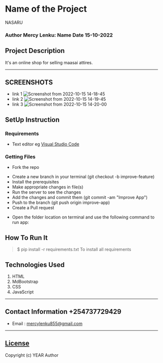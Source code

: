 # Name of the Project
 NASARU
 ### Author Mercy Lenku: Name Date 15-10-2022
 
 ## Project Description
 It's an online shop for selling maasai attires.
 ******
 ## SCREENSHOTS
 - link 1
   ![Screenshot from 2022-10-15 14-18-45](https://user-images.githubusercontent.com/111880487/195984162-0ddeeba8-fda7-44f4-bd72-60fe85754078.png)
 - link 2
   ![Screenshot from 2022-10-15 14-19-45](https://user-images.githubusercontent.com/111880487/195984273-0fa8316e-e3a4-41a4-9df1-7991042b779a.png)
 - link 3
   ![Screenshot from 2022-10-15 14-20-00](https://user-images.githubusercontent.com/111880487/195984304-5c6dfce9-5344-4edc-bd69-c00d699dde21.png)

 ## SetUp Instruction
 ### Requirements
 * Text editor eg [Visual Studio Code](https://code.visualstudio.com/download)
 ### Getting Files
 * Fork the repo
 - Create a new branch in your terminal (git checkout -b improve-feature)
 - Install the prerequisites
 - Make appropriate changes in file(s)
 - Run the server to see the changes
 - Add the changes and commit them (git commit -am "Improve App")
 - Push to the branch (git push origin improve-app)
 - Create a Pull request
 * Open the folder location on terminal and use the following command to run app:
 ## How To Run It
 >  $ pip install -r requirements.txt
 To install all requirements
 ## Technologies Used
 1. HTML
 2. MdBootstrap
 3. CSS
 4. JavaScript
 *****
 ## Contact Information +254737729429 
 * Email : mercylenku855@gmail.com
 *****
 ## [License](LICENSE)
 Copyright (c) YEAR Author
